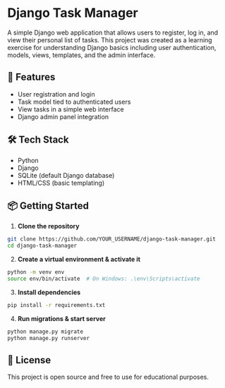 # Django Task Manager

A simple Django web application that allows users to register, log in, and view their personal list of tasks. This project was created as a learning exercise for understanding Django basics including user authentication, models, views, templates, and the admin interface.

## 🚀 Features

- User registration and login
- Task model tied to authenticated users
- View tasks in a simple web interface
- Django admin panel integration

## 🛠 Tech Stack

- Python
- Django
- SQLite (default Django database)
- HTML/CSS (basic templating)

## 📦 Getting Started

1. **Clone the repository**

```bash
git clone https://github.com/YOUR_USERNAME/django-task-manager.git
cd django-task-manager
```

2. **Create a virtual environment & activate it**

```bash
python -m venv env
source env/bin/activate  # On Windows: .\env\Scripts\activate
```

3. **Install dependencies**

```bash
pip install -r requirements.txt
```

4. **Run migrations & start server**

```bash
python manage.py migrate
python manage.py runserver
```

## 📝 License

This project is open source and free to use for educational purposes.
